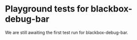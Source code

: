 # Playground tests for blackbox-debug-bar
We are still awaiting the first test run for blackbox-debug-bar.
